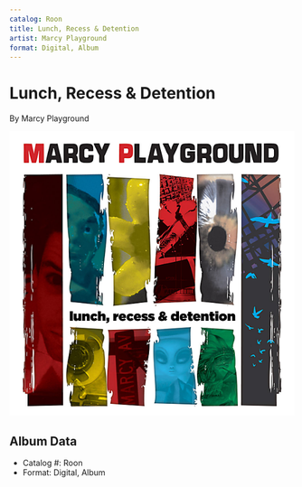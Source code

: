 ```yaml
---
catalog: Roon
title: Lunch, Recess & Detention
artist: Marcy Playground
format: Digital, Album
---
```


# Lunch, Recess & Detention

By Marcy Playground

![](../../assets/albumcovers/Marcy_Playground-Lunch__Recess_and_Detention.png)

## Album Data

- Catalog #: Roon
- Format: Digital, Album

